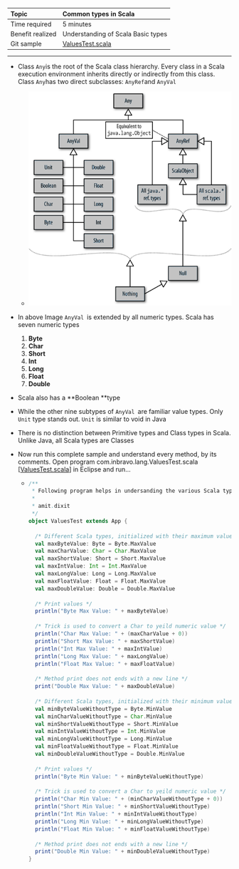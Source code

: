 | Topic | Common types in Scala |
| :--- | :--- |
| Time required | 5 minutes |
| Benefit realized | Understanding of Scala Basic types |
| Git sample | [ValuesTest.scala](https://github.com/inbravo/scala-src/blob/master/src/main/scala/com/inbravo/lang/ValuesTest.scala) |

---

* Class `Any`is the root of the Scala class hierarchy. Every class in a Scala execution environment inherits directly or indirectly from this class. Class `Any`has two direct subclasses: `AnyRef`and `AnyVal`

  * ![](/assets/types.png)

* In above Image `AnyVal `is extended by all numeric types. Scala has seven numeric types   
  1. **Byte**  
  2. **Char**  
  3. **Short**  
  4. **Int**  
  5. **Long**  
  6. **Float**  
  7. **Double**

* Scala also has a **Boolean **type 
* While the other nine subtypes of `AnyVal `are familiar value types. Only `Unit` type stands out. `Unit` is similar to void in Java
* There is no distinction between Primitive types and Class types in Scala. Unlike Java, all Scala types are Classes
* Now run this complete sample and understand every method, by its comments. Open program com.inbravo.lang.ValuesTest.scala \[[ValuesTest.scala](https://github.com/inbravo/scala-src/blob/master/src/main/scala/com/inbravo/lang/ValuesTest.scala)\] in Eclipse and run...

  * ```scala
    /**
     * Following program helps in undersanding the various Scala types
     *
     * amit.dixit
     */
    object ValuesTest extends App {

      /* Different Scala types, initialized with their maximum value and with their types (NAME:TYPE e.g. val maxByteValue: Byte) */
      val maxByteValue: Byte = Byte.MaxValue
      val maxCharValue: Char = Char.MaxValue
      val maxShortValue: Short = Short.MaxValue
      val maxIntValue: Int = Int.MaxValue
      val maxLongValue: Long = Long.MaxValue
      val maxFloatValue: Float = Float.MaxValue
      val maxDoubleValue: Double = Double.MaxValue

      /* Print values */
      println("Byte Max Value: " + maxByteValue)

      /* Trick is used to convert a Char to yeild numeric value */
      println("Char Max Value: " + (maxCharValue + 0))
      println("Short Max Value: " + maxShortValue)
      println("Int Max Value: " + maxIntValue)
      println("Long Max Value: " + maxLongValue)
      println("Float Max Value: " + maxFloatValue)

      /* Method print does not ends with a new line */
      print("Double Max Value: " + maxDoubleValue)

      /* Different Scala types, initialized with their minimum value and without their types */
      val minByteValueWithoutType = Byte.MinValue
      val minCharValueWithoutType = Char.MinValue
      val minShortValueWithoutType = Short.MinValue
      val minIntValueWithoutType = Int.MinValue
      val minLongValueWithoutType = Long.MinValue
      val minFloatValueWithoutType = Float.MinValue
      val minDoubleValueWithoutType = Double.MinValue

      /* Print values */
      println("Byte Min Value: " + minByteValueWithoutType)

      /* Trick is used to convert a Char to yeild numeric value */
      println("Char Min Value: " + (minCharValueWithoutType + 0))
      println("Short Min Value: " + minShortValueWithoutType)
      println("Int Min Value: " + minIntValueWithoutType)
      println("Long Min Value: " + minLongValueWithoutType)
      println("Float Min Value: " + minFloatValueWithoutType)

      /* Method print does not ends with a new line */
      print("Double Min Value: " + minDoubleValueWithoutType)
    }
    ```



